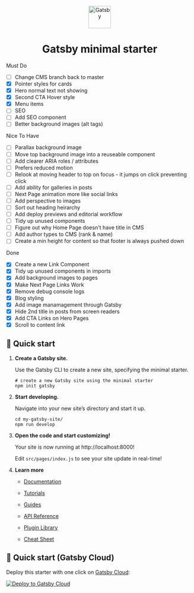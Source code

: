 <p align="center">
  <a href="https://www.gatsbyjs.com/?utm_source=starter&utm_medium=readme&utm_campaign=minimal-starter">
    <img alt="Gatsby" src="https://www.gatsbyjs.com/Gatsby-Monogram.svg" width="60" />
  </a>
</p>
<h1 align="center">
  Gatsby minimal starter
</h1>

Must Do

- [ ] Change CMS branch back to master
- [x] Pointer styles for cards
- [x] Hero normal text not showing
- [x] Second CTA Hover style
- [x] Menu items
- [ ] SEO
- [ ] Add SEO component
- [ ] Better background images (alt tags)

Nice To Have

- [ ] Parallax background image
- [ ] Move top background image into a reuseable component
- [ ] Add clearer ARIA roles / attributes
- [ ] Prefers reduced motion
- [ ] Relook at moving header to top on focus - it jumps on click preventing click
- [ ] Add ability for galleries in posts
- [ ] Next Page animation more like social links
- [ ] Add perspective to images
- [ ] Sort out heading heirarchy
- [ ] Add deploy previews and editorial workflow
- [ ] Tidy up unused components
- [ ] Figure out why Home Page doesn't have title in CMS
- [ ] Add author types to CMS (rank & name)
- [ ] Create a min height for content so that footer is always pushed down

Done

- [x] Create a new Link Component
- [x] Tidy up unused components in imports
- [x] Add background images to pages
- [x] Make Next Page Links Work
- [x] Remove debug console logs
- [x] Blog styling
- [x] Add image manamagement through Gatsby
- [x] Hide 2nd title in posts from screen readers
- [x] Add CTA Links on Hero Pages
- [x] Scroll to content link

## 🚀 Quick start

1.  **Create a Gatsby site.**

    Use the Gatsby CLI to create a new site, specifying the minimal starter.

    ```shell
    # create a new Gatsby site using the minimal starter
    npm init gatsby
    ```

2.  **Start developing.**

    Navigate into your new site’s directory and start it up.

    ```shell
    cd my-gatsby-site/
    npm run develop
    ```

3.  **Open the code and start customizing!**

    Your site is now running at http://localhost:8000!

    Edit `src/pages/index.js` to see your site update in real-time!

4.  **Learn more**

    - [Documentation](https://www.gatsbyjs.com/docs/?utm_source=starter&utm_medium=readme&utm_campaign=minimal-starter)

    - [Tutorials](https://www.gatsbyjs.com/tutorial/?utm_source=starter&utm_medium=readme&utm_campaign=minimal-starter)

    - [Guides](https://www.gatsbyjs.com/tutorial/?utm_source=starter&utm_medium=readme&utm_campaign=minimal-starter)

    - [API Reference](https://www.gatsbyjs.com/docs/api-reference/?utm_source=starter&utm_medium=readme&utm_campaign=minimal-starter)

    - [Plugin Library](https://www.gatsbyjs.com/plugins?utm_source=starter&utm_medium=readme&utm_campaign=minimal-starter)

    - [Cheat Sheet](https://www.gatsbyjs.com/docs/cheat-sheet/?utm_source=starter&utm_medium=readme&utm_campaign=minimal-starter)

## 🚀 Quick start (Gatsby Cloud)

Deploy this starter with one click on [Gatsby Cloud](https://www.gatsbyjs.com/cloud/):

[<img src="https://www.gatsbyjs.com/deploynow.svg" alt="Deploy to Gatsby Cloud">](https://www.gatsbyjs.com/dashboard/deploynow?url=https://github.com/gatsbyjs/gatsby-starter-minimal)
